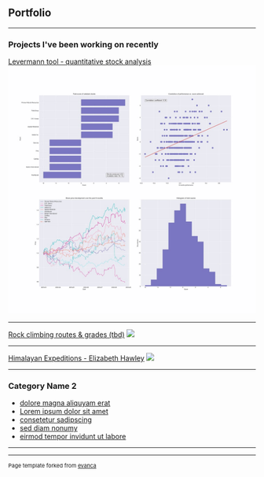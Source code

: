 ## Portfolio

---

### Projects I've been working on recently

[Levermann tool - quantitative stock analysis](https://duerrhannes.github.io/levermann)
<img src="images/levermann_summary_thumbnail.jpg?raw=true"/>

---
[Rock climbing routes & grades (tbd)](/pdf/sample_presentation.pdf)
<img src="images/dummy_thumbnail.jpg?raw=true"/>

---
[Himalayan Expeditions - Elizabeth Hawley](http://example.com/)
<img src="images/dummy_thumbnail.jpg?raw=true"/>

---

### Category Name 2

- [dolore magna aliquyam erat](http://example.com/)
- [Lorem ipsum dolor sit amet](http://example.com/)
- [consetetur sadipscing](http://example.com/)
- [sed diam nonumy](http://example.com/)
- [eirmod tempor invidunt ut labore](http://example.com/)

---




---
<p style="font-size:11px">Page template forked from <a href="https://github.com/evanca/quick-portfolio">evanca</a></p>
<!-- Remove above link if you don't want to attibute -->
